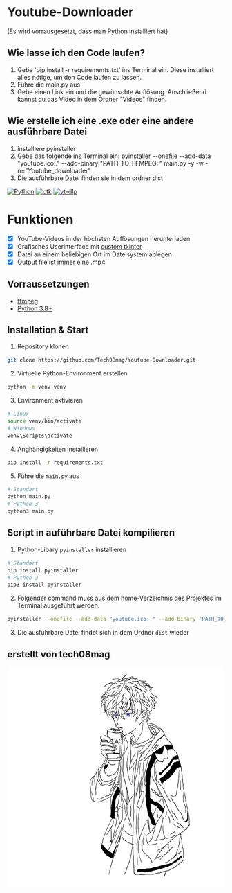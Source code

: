 # Youtube-Downloader

(Es wird vorrausgesetzt, dass man Python installiert hat)

## Wie lasse ich den Code laufen?

1. Gebe 'pip install -r requirements.txt' ins Terminal ein.
   Diese installiert alles nötige, um den Code laufen zu lassen.
2. Führe die main.py aus
3. Gebe einen Link ein und die gewünschte Auflösung. Anschließend kannst du das Video in dem Ordner "Videos" finden.

## Wie erstelle ich eine .exe oder eine andere ausführbare Datei

1. installiere pyinstaller
2. Gebe das folgende ins Terminal ein:
   pyinstaller --onefile --add-data "youtube.ico:." --add-binary "PATH_TO_FFMPEG:." main.py -y -w -n="Youtube_downloader"
3. Die ausführbare Datei finden sie in dem ordner dist

[![Python][Python]][Python-url] [![ctk][ctk]][ctk-url] [![yt-dlp][yt-dlp]][yt-dlp-url]

# Funktionen

- [x] YouTube-Videos in der höchsten Auflösungen herunterladen
- [x] Grafisches Userinterface mit [custom tkinter](https://customtkinter.tomschimansky.com/)
- [x] Datei an einem beliebigen Ort im Dateisystem ablegen
- [x] Output file ist immer eine .mp4

## Vorraussetzungen

- [ffmpeg](https://ffmpeg.org/download.html)
- [Python 3.8+](https://www.python.org/downloads/)

## Installation & Start

1. Repository klonen

```sh
git clone https://github.com/Tech08mag/Youtube-Downloader.git
```

2. Virtuelle Python-Environment erstellen

```sh
python -m venv venv
```

3. Environment aktivieren

```sh
# Linux
source venv/bin/activate
# Windows
venv\Scripts\activate
```

4. Anghängigkeiten installieren

```sh
pip install -r requirements.txt
```

5. Führe die `main.py` aus

```sh
# Standart
python main.py
# Python 3
python3 main.py
```

## Script in auführbare Datei kompilieren

1. Python-Libary `pyinstaller` installieren

```sh
# Standart
pip install pyinstaller
# Python 3
pip3 install pyinstaller
```

2. Folgender command muss aus dem home-Verzeichnis des Projektes im Terminal ausgeführt werden:

```sh
pyinstaller --onefile --add-data "youtube.ico:." --add-binary "PATH_TO_ffmpeg.exe:." main.py -y -w -n="Youtube_downloader"
```

3. Die ausführbare Datei findet sich in dem Ordner `dist` wieder

## erstellt von tech08mag

<img src="https://github.com/Tech08mag/Tech08mag/blob/main/profile.jpeg" alt="Profile">

[Python]: https://img.shields.io/badge/Language-Python-green
[Python-url]: https://www.python.org/
[ctk]: https://img.shields.io/badge/Framework-custom--tkinter-blue
[ctk-url]: https://customtkinter.tomschimansky.com/
[yt-dlp]: https://img.shields.io/badge/Build--With-yt--dlp-blue
[yt-dlp-url]: https://github.com/yt-dlp/yt-dlp
